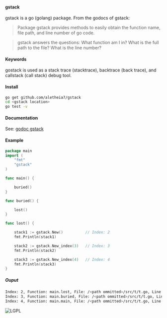 #### gstack 
gstack is a go (golang) package. From the godocs of gstack:

>Package gstack provides methods to easily obtain the function name, file path, and line number of go code.

>gstack answers the questions: What function am I in? What is the full path to the file? What is the line number? 

#### Keywords
gostack is used as a stack trace (stacktrace), backtrace (back trace), and callstack (call stack) debug tool.

#### Install 
```bash
go get github.com/aletheia7/gstack
cd <gstack location>
go test -v
```

#### Documentation
See: [godoc gstack](http://godoc.org/github.com/aletheia7/gstack)
#### Example

```go
package main
import (
	"fmt"
	"gstack"
)

func main() {

	buried()
}

func buried() {

	lost()
}

func lost() {

	stack1 := gstack.New()			// Index: 2
	fmt.Println(stack1)

	stack2 := gstack.New_index(3)	// Index: 3
	fmt.Println(stack2)

	stack3 := gstack.New_index(4)	// Index: 4
	fmt.Println(stack3)
}
```
##### Ouput
```bash
Index: 2, Function: main.lost, File: /<path ommitted>/src/t/t.go, Line: 19
Index: 3, Function: main.buried, File: /<path ommitted>/src/t/t.go, Line: 14
Index: 4, Function: main.main, File: /<path ommitted>/src/t/t.go, Line: 9
```

![LGPL](http://www.gnu.org/graphics/lgplv3-147x51.png)
